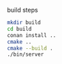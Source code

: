 build steps
```bash
mkdir build
cd build
conan install ..
cmake ..
cmake --build .
./bin/server

```
